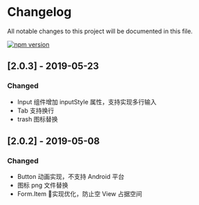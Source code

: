 # Changelog
All notable changes to this project will be documented in this file.

[![npm version](https://img.shields.io/npm/v/beeshell.svg)](https://www.npmjs.com/package/beeshell)


## [2.0.3] - 2019-05-23
### Changed
- Input 组件增加 inputStyle 属性，支持实现多行输入
- Tab 支持换行
- trash 图标替换

## [2.0.2] - 2019-05-08
### Changed
- Button 动画实现，不支持 Android 平台
- 图标 png 文件替换
- Form.Item 实现优化，防止空 View 占据空间
